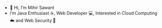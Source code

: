 - 👋 Hi, I’m Mihir Sawant
- I’m Java Enthusiast :coffee:, Web Developer :computer:, Interested in Cloud Computing :cloud: and Web Security :closed_lock_with_key:
<!---
MihSawant/MihSawant is a ✨ special ✨ repository because its `README.md` (this file) appears on your GitHub profile.
You can click the Preview link to take a look at your changes.
--->
